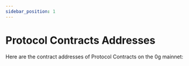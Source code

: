 ```yaml
---
sidebar_position: 1
---
```


# Protocol Contracts Addresses

Here are the contract addresses of Protocol Contracts on the 0g mainnet:


